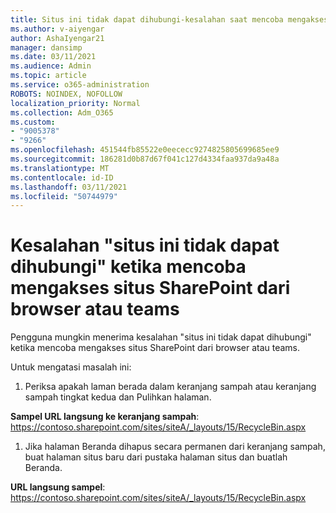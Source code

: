```yaml
---
title: Situs ini tidak dapat dihubungi-kesalahan saat mencoba mengakses situs SharePoint dari browser atau teams
ms.author: v-aiyengar
author: AshaIyengar21
manager: dansimp
ms.date: 03/11/2021
ms.audience: Admin
ms.topic: article
ms.service: o365-administration
ROBOTS: NOINDEX, NOFOLLOW
localization_priority: Normal
ms.collection: Adm_O365
ms.custom:
- "9005378"
- "9266"
ms.openlocfilehash: 451544fb85522e0eececc9274825805699685ee9
ms.sourcegitcommit: 186281d0b87d67f041c127d4334faa937da9a48a
ms.translationtype: MT
ms.contentlocale: id-ID
ms.lasthandoff: 03/11/2021
ms.locfileid: "50744979"
---
```

# <a name="this-site-cant-be-reached-error-when-trying-to-access-sharepoint-site-from-browser-or-teams"></a>Kesalahan "situs ini tidak dapat dihubungi" ketika mencoba mengakses situs SharePoint dari browser atau teams

Pengguna mungkin menerima kesalahan "situs ini tidak dapat dihubungi" ketika mencoba mengakses situs SharePoint dari browser atau teams. 

Untuk mengatasi masalah ini: 

1. Periksa apakah laman berada dalam keranjang sampah atau keranjang sampah tingkat kedua dan Pulihkan halaman.

**Sampel URL langsung ke keranjang sampah**: https://contoso.sharepoint.com/sites/siteA/_layouts/15/RecycleBin.aspx

1. Jika halaman Beranda dihapus secara permanen dari keranjang sampah, buat halaman situs baru dari pustaka halaman situs dan buatlah Beranda. 

**URL langsung sampel**: https://contoso.sharepoint.com/sites/siteA/_layouts/15/RecycleBin.aspx